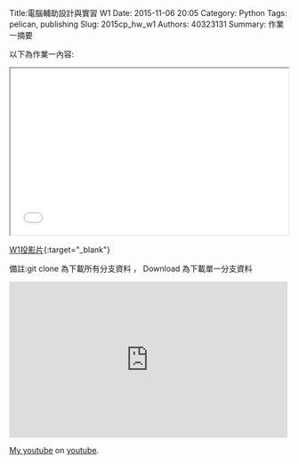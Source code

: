 Title:電腦輔助設計與實習  W1
Date: 2015-11-06 20:05
Category: Python
Tags: pelican, publishing
Slug: 2015cp_hw_w1
Authors: 40323131
Summary: 作業一摘要

以下為作業一內容:

<iframe src="40323131_cp_w1_p.html" width="500" height="300"></iframe>

[W1投影片](40323131_cp_w1_p.html){:target="_blank"}

備註:git clone 為下載所有分支資料 ， Download 為下載單一分支資料

<iframe src="https://youtu.be/3CBYK--pwKU" width="500" height="281" frameborder="0" webkitallowfullscreen mozallowfullscreen allowfullscreen></iframe> <p><a href="https://youtu.be/3CBYK--pwKU">My  youtube</a> on <a href="https://www.youtube.com/channel/UCFcG0JUcQqouNVSfGORq6UA">youtube</a>.</p>



